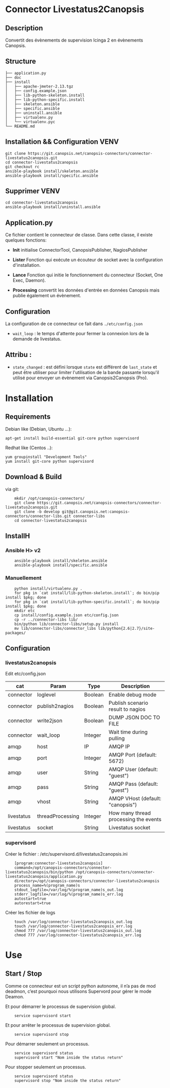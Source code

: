 # Connector Livestatus2Canopsis

<!-- XXX: documentation de très faible qualité -->

## Description

Convertit des évènements de supervision Icinga 2 en évènements Canopsis.

## Structure

```
├── application.py
├── doc
├── install
│   ├── apache-jmeter-2.13.tgz
│   ├── config.example.json
│   ├── lib-python-skeleton.install
│   ├── lib-python-specific.install
│   ├── skeleton.ansible
│   ├── specific.ansible
│   ├── uninstall.ansible
│   ├── virtualenv.py
│   └── virtualenv.pyc
└── README.md
```

## Installation && Configuration VENV

```
git clone https://git.canopsis.net/canopsis-connectors/connector-livestatus2canopsis.git
cd connector-livestatus2canopsis
git checkout rc
ansible-playbook install/skeleton.ansible
ansible-playbook install/specific.ansible
```

## Supprimer VENV

```
cd connector-livestatus2canopsis
ansible-playbook install/uninstall.ansible
```

## Application.py

Ce fichier contient le connecteur de classe. Dans cette classe, il existe quelques fonctions:

* **Init** initialise ConnectorTool, CanopsisPublisher, NagiosPublisher

* **Lister** Fonction qui exécute un écouteur de socket avec la configuration d'installation.

* **Lance** Fonction qui initie le fonctionnement du connecteur (Socket, One Exec, Daemon).

* **Processing** convertit les données d'entrée en données Canopsis mais publie également un évènement.

## Configuration
La configuration de ce connecteur ce fait dans `./etc/config.json`

* `wait_loop` :  le temps d'attente pour fermer la connexion lors de la demande de livestatus.

## Attribu :
* `state_changed` : est défini lorsque `state` est différent de `last_state` et peut être utiliser pour limiter l'utilisation de la bande passante lorsqu'il utilisé pour envoyer un évènement via Canopsis2Canopsis (Pro).

# Installation

## Requirements

Debian like (Debian, Ubuntu ...):

```
apt-get install build-essential git-core python supervisord
```

Redhat like (Centos ..):

```
yum groupinstall "Development Tools"
yum install git-core python supervisord
```

## Download & Build

via git:

```
    mkdir /opt/canopsis-connectors/
    git clone https://git.canopsis.net/canopsis-connectors/connector-livestatus2canopsis.git
    git clone -b develop git@git.canopsis.net:canopsis-connectors/connector-libs.git connector-libs
    cd connector-livestatus2canopsis
```

## InstallH


### Ansible H> v2

```
    ansible-playbook install/skeleton.ansible
    ansible-playbook install/specific.ansible
```

### Manuellement

```
    python install/virtualenv.py .
    for pkg in `cat install/lib-python-skeleton.install`; do bin/pip install $pkg; done
    for pkg in `cat install/lib-python-specific.install`; do bin/pip install $pkg; done
    mkdir etc
    cp install/config.example.json etc/config.json
    cp -r ../connector-libs lib/
    bin/python lib/connector-libs/setup.py install
    mv lib/connector-libs/connector_libs lib/python{2.6|2.7}/site-packages/
```

## Configuration

### livestatus2canopsis

Edit etc/config.json

| cat        | Param            | Type    | Description                           |
|------------|------------------|---------|---------------------------------------|
| connector  | loglevel         | Boolean | Enable debug mode                     |
| connector  | publish2nagios   | Boolean | Publish scenario result to nagios     |
| connector  | write2json       | Boolean | DUMP JSON DOC TO FILE                 |
| connector  | wait_loop        | Integer | Wait time during pulling              |
| amqp       | host             | IP      | AMQP IP                               |
| amqp       | port             | Integer | AMQP Port (default: 5672)             |
| amqp       | user             | String  | AMQP User (default: "guest")          |
| amqp       | pass             | String  | AMQP Pass (default: "guest")          |
| amqp       | vhost            | String  | AMQP VHost (default: "canopsis")      |
| livestatus | threadProcessing | Integer | How many thread processing the events |
| livestatus | socket           | String  | Livestatus socket                     |

### supervisord

Créer le fichier : /etc/supervisord.d/livestatus2canopsis.ini

```
    [program:connector-livestatus2canopsis]
    command=/opt/canopsis-connectors/connector-livestatus2canopsis/bin/python /opt/canopsis-connectors/connector-livestatus2canopsis/application.py
    directory=/opt/canopsis-connectors/connector-livestatus2canopsis
    process_name=%(program_name)s
    stdout_logfile=/var/log/%(program_name)s_out.log
    stderr_logfile=/var/log/%(program_name)s_err.log
    autostart=true
    autorestart=true
```
Créer les fichier de logs

```
    touch /var/log/connector-livestatus2canopsis_out.log
    touch /var/log/connector-livestatus2canopsis_err.log
    chmod 777 /var/log/connector-livestatus2canopsis_out.log
    chmod 777 /var/log/connector-livestatus2canopsis_err.log
```

# Use

## Start / Stop

Comme ce connecteur est un script python autonome, il n’a pas de mod deadmon, c’est pourquoi nous utilisons Supervord pour gérer le mode Deamon.

Et pour démarrer le processus de supervision global.

```
    service supervisord start
```

Et pour arrêter le processus de supervision global.

```
    service supervisord stop
```

Pour démarrer seulement un processus.

```
	service supervisord status
	supervisord start "Nom inside the status return"
```

Pour stopper seulement un processus.

```
	service supervisord status
	supervisord stop "Nom inside the status return"
```

